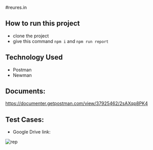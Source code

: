 #reures.in

## How to run this project
- clone the project
- give this command ``` npm i ``` and ```npm run report ```

 ## Technology Used
- Postman
- Newman

## Documents:
https://documenter.getpostman.com/view/37925462/2sAXqp8PK4

## Test Cases:
- Google Drive link:

![rep](https://github.com/user-attachments/assets/6bc842e5-c7d7-4ca8-9ece-1a8771868fad)
